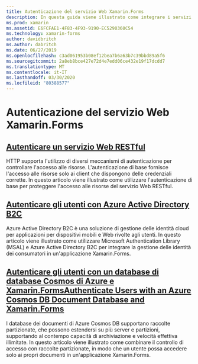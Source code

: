 ```yaml
---
title: Autenticazione del servizio Web Xamarin.Forms
description: In questa guida viene illustrato come integrare i servizi di autenticazione in un'applicazione Xamarin.Forms per consentire agli utenti di condividere un back-end senza solo accesso ai propri dati.
ms.prod: xamarin
ms.assetid: E6FCFAE1-4F83-4F93-9190-EC5290360C54
ms.technology: xamarin-forms
author: davidbritch
ms.author: dabritch
ms.date: 06/27/2019
ms.openlocfilehash: c3ad061953b08ef12bea7b6a63b7c39bbd89a5f6
ms.sourcegitcommit: 2a8eb8bce427e72d4e7edd06ce432e19f17dcdd7
ms.translationtype: MT
ms.contentlocale: it-IT
ms.lasthandoff: 03/30/2020
ms.locfileid: "80388577"
---
```

# <a name="xamarinforms-web-service-authentication"></a>Autenticazione del servizio Web Xamarin.Forms

## <a name="authenticate-a-restful-web-service"></a>[Autenticare un servizio Web RESTful](rest.md)

HTTP supporta l'utilizzo di diversi meccanismi di autenticazione per controllare l'accesso alle risorse. L'autenticazione di base fornisce l'accesso alle risorse solo ai client che dispongono delle credenziali corrette. In questo articolo viene illustrato come utilizzare l'autenticazione di base per proteggere l'accesso alle risorse del servizio Web RESTful.

## <a name="authenticate-users-with-azure-active-directory-b2c"></a>[Autenticare gli utenti con Azure Active Directory B2C](azure-ad-b2c.md)

Azure Active Directory B2C è una soluzione di gestione delle identità cloud per applicazioni per dispositivi mobili e Web rivolte agli utenti. In questo articolo viene illustrato come utilizzare Microsoft Authentication Library (MSAL) e Azure Active Directory B2C per integrare la gestione delle identità dei consumatori in un'applicazione Xamarin.Forms.

## <a name="authenticate-users-with-an-azure-cosmos-db-document-database-and-xamarinforms"></a>[Autenticare gli utenti con un database di database Cosmos di Azure e Xamarin.FormsAuthenticate Users with an Azure Cosmos DB Document Database and Xamarin.Forms](azure-cosmosdb-auth.md)

I database dei documenti di Azure Cosmos DB supportano raccolte partizionate, che possono estendersi su più server e partizioni, supportando al contempo capacità di archiviazione e velocità effettiva illimitate. In questo articolo viene illustrato come combinare il controllo di accesso con raccolte partizionate, in modo che un utente possa accedere solo ai propri documenti in un'applicazione Xamarin.Forms.
